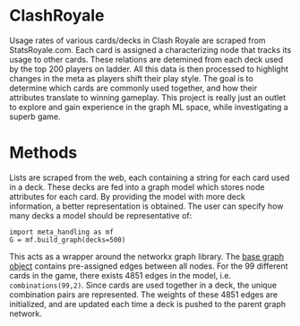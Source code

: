 #  ClashRoyale

Usage rates of various cards/decks in Clash Royale are scraped from StatsRoyale.com. Each card is assigned a characterizing node that tracks its usage to other cards. These relations are detemined from each deck used by the top 200 players on ladder. All this data is then processed to highlight changes in the meta as players shift their play style. The goal is to determine which cards are commonly used together, and how their attributes translate to winning gameplay. This project is really just an outlet to explore and gain experience in the graph ML space, while investigating a superb game. 

# Methods
Lists are scraped from the web, each containing a string for each card used in a deck. These decks are fed into a graph model which stores node attributes for each card. By providing the model with more deck information, a better representation is obtained. The user can specify how many decks a model should be representative of:

```
import meta_handling as mf
G = mf.build_graph(decks=500)
```

This acts as a wrapper around the networkx graph library. The [base graph object](https://networkx.github.io/documentation/stable/reference/generated/networkx.generators.classic.complete_graph.html?highlight=complete_graph#networkx.generators.classic.complete_graph) contains pre-assigned edges between all nodes. For the 99 different cards in the game, there exists 4851 edges in the model, i.e.  `combinations(99,2)`. Since cards are used together in a deck, the unique combination pairs are represented. The weights of these 4851 edges are initialized, and are updated each time a deck is pushed to the parent graph network.
